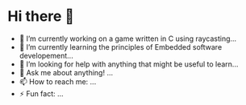 # Hi there 👋

<!--
**ale-seme/ale-seme** is a ✨ _special_ ✨ repository because its `README.md` (this file) appears on your GitHub profile.

-->
- 🔭 I’m currently working on a game written in C using raycasting...
- 🌱 I’m currently learning the principles of Embedded software developement...
- 🤔 I’m looking for help with anything that might be useful to learn...
- 💬 Ask me about anything! ...
- 📫 How to reach me: ...
- ⚡ Fun fact: ...
